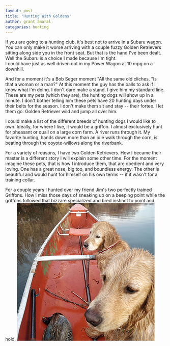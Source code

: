 ```yaml
---
layout: post
title: 'Hunting With Goldens'
author: grant amaral
categories: hunting
---
```


If you are going to a hunting club, it's best not to arrive in a Subaru wagon. 
You can only make it worse arriving with a couple fuzzy Golden Retrievers sitting along side you in the front seat. 
But that is the hand I've been dealt. Well the Subaru is a choice I made because I'm tight.  
I could have just as well driven out in my Power Wagon at 10 mpg on a downhill. 

And for a moment it's a Bob Seger moment "All the same old cliches, "Is that a woman or a man?" 
At this moment the guy has the balls to ask if I know what i'm doing. I don't dare make a stand. 
I give him my standard line. These are my pets (which they are), the hunting dogs will show up in a minute. 
I don't bother telling him these pets have 20 hunting days under their belts for the season. 
I don't make them sit and stay -- their fortee. I let them go: Golden Retriever wild and jump all over him. 

I could make a list of the different breeds of hunting dogs I would like to own. 
Ideally, for where I live, it would be a griffon. I almost exclusively hunt for pheasant or quail on a large corn farm. 
A river runs through it. My favorite hunting, hands down more than an idle walk through the corn, is beating through the coyote-willows along the riverbank. 

For a variety of reasons, I have two Golden Retrievers. How I became their master is a different story I will explain some other time. 
For the moment imagine these pets, that is how I introduce them, that are obedient and very loving. One has a great nose, big too, and boundless energy. 
The other is beautiful and would hunt for himself on his own terms -- if it wasn't for a training collar.

For a couple years I hunted over my friend Jim's two perfectly trained Griffons. 
How I miss those days of sneaking up on a beeping point while the griffons followed that bizzare specialized and bred instinct to point and hold.
![Golden Retrievers](assets/images/dogs/dogs_canoe432.png)
